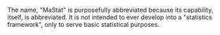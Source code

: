 The name, "MaStat" is purposefully abbreviated because its capability, itself, is abbreviated.  It is not intended to ever develop into a "statistics framework", only to serve basic statistical purposes.